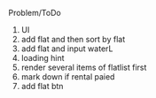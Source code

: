 
Problem/ToDo

1. UI
2. add flat and then sort by flat
3. add flat and input waterL
4. loading hint
5. render several items of flatlist first
6. mark down if rental paied
7. add flat btn
